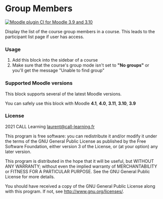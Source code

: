 # Group Members #

[![Moodle plugin CI for Moodle 3.9 and 3.10](https://github.com/call-learning/moodle-block_group_members/actions/workflows/main.yml/badge.svg)](https://github.com/call-learning/moodle-block_group_members/actions/workflows/main.yml)

Display the list of the course group members in a course. This leads to the participant
list page if user has access.

### Usage
1. Add this block into the sidebar of a course
2. Make sure that the course's group mode isn't set to **"No groups"** or you'll get the message "Unable to find group"


### Supported Moodle versions

This block supports several of the latest Moodle versions.

You can safely use this block with Moodle **4.1**, **4.0**, **3.11**, **3.10**, **3.9**

### License ##

2021 CALL Learning <laurent@call-learning.fr>

This program is free software: you can redistribute it and/or modify it under
the terms of the GNU General Public License as published by the Free Software
Foundation, either version 3 of the License, or (at your option) any later
version.

This program is distributed in the hope that it will be useful, but WITHOUT ANY
WARRANTY; without even the implied warranty of MERCHANTABILITY or FITNESS FOR A
PARTICULAR PURPOSE.  See the GNU General Public License for more details.

You should have received a copy of the GNU General Public License along with
this program.  If not, see <http://www.gnu.org/licenses/>.
